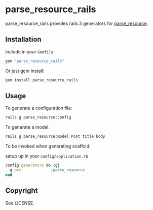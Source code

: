 # parse\_resource\_rails

parse\_resource\_rails provides rails 3 generators for [parse\_resource](https://github.com/adelevie/parse_resource).

## Installation

Include in your `Gemfile`:

```ruby
gem "parse_resource_rails"
```

Or just gem install:

```bash
gem install parse_resource_rails
```

## Usage

To generate a configuration file:

```bash
rails g parse_resource:config
```

To generate a model:

```bash
rails g parse_resource:model Post title body
```

To be invoked when generating scaffold:

setup up in your `config/application.rb`

```ruby
config.generators do |g|
  g.orm             :parse_resource
end
```

## Copyright

See LICENSE.
